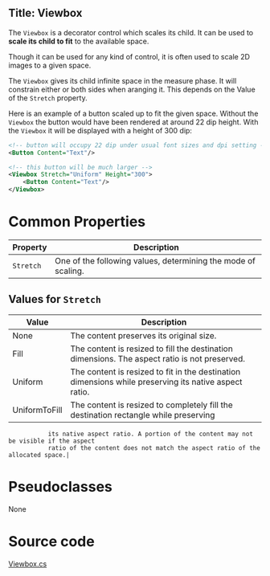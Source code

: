 Title: Viewbox
---
The `Viewbox` is a decorator control which scales its child.
It can be used to **scale its child to fit** to the available space.

Though it can be used for any kind of control, it is often used to scale 2D images to a given space.

The `Viewbox` gives its child infinite space in the measure phase. It will constrain either or both sides when aranging it.
This depends on the Value of the `Stretch` property.

Here is an example of a button scaled up to fit the given space. Without the `Viewbox` the button would have
been rendered at around 22 dip height. With the `Viewbox` it will be displayed with a height of 300 dip:

```xml
<!-- button will occupy 22 dip under usual font sizes and dpi setting -->
<Button Content="Text"/>  

<!-- this button will be much larger -->
<Viewbox Stretch="Uniform" Height="300">
	<Button Content="Text"/>
</Viewbox>
```

# Common Properties

|Property|Description|
|--------|-----------|
|`Stretch`|One of the following values, determining the mode of scaling.|

## Values for `Stretch`
|Value|Description|
|--------|-----------|
|None    |The content preserves its original size.|
|Fill    |The content is resized to fill the destination dimensions. The aspect ratio is not preserved.|
|Uniform |The content is resized to fit in the destination dimensions while preserving its native aspect ratio.|
|UniformToFill|The content is resized to completely fill the destination rectangle while preserving
               its native aspect ratio. A portion of the content may not be visible if the aspect
			   ratio of the content does not match the aspect ratio of the allocated space.|
		

# Pseudoclasses

None
# Source code
[Viewbox.cs](https://github.com/AvaloniaUI/Avalonia/blob/master/src/Avalonia.Controls/Viewbox.cs)
